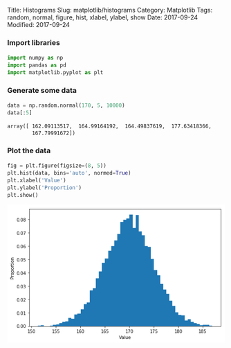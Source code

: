 Title: Histograms
Slug: matplotlib/histograms
Category: Matplotlib
Tags: random, normal, figure, hist, xlabel, ylabel, show
Date: 2017-09-24
Modified: 2017-09-24

### Import libraries


```python
import numpy as np
import pandas as pd
import matplotlib.pyplot as plt
```

### Generate some data


```python
data = np.random.normal(170, 5, 10000)
data[:5]
```




    array([ 162.09113517,  164.99164192,  164.49837619,  177.63418366,
            167.79991672])



### Plot the data


```python
fig = plt.figure(figsize=(8, 5))
plt.hist(data, bins='auto', normed=True)
plt.xlabel('Value')
plt.ylabel('Proportion')
plt.show()
```


![png](histograms_files/histograms_6_0.png)

